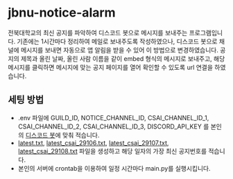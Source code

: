 # jbnu-notice-alarm
전북대학교의 최신 공지를 파악하여 디스코드 봇으로 메시지를 보내주는 프로그램입니다. 기존에는 1시간마다 정리하여 메일로 보내주도록 작성하였으나, 디스코드 봇으로 채널에 메시지를 보내면 자동으로 앱 알림을 받을 수 있어 이 방법으로 변경하였습니다. 공지의 제목과 올린 날짜, 올린 사람 이름을 같이 embed 형식의 메시지로 보내주고, 해당 메시지를 클릭하면 메시지에 맞는 공지 페이지를 열어 확인할 수 있도록 url 연결을 하였습니다.

## 세팅 방법
* .env 파일에 GUILD_ID, NOTICE_CHANNEL_ID, CSAI_CHANNEL_ID_1, CSAI_CHANNEL_ID_2, CSAI_CHANNEL_ID_3, DISCORD_API_KEY 를 본인의 [디스코드 봇](https://discord.com/developers/applications)에 맞춰 적습니다.
* [latest.txt](https://www.jbnu.ac.kr/kor/?menuID=139), [latest_csai_29106.txt](https://csai.jbnu.ac.kr/csai/29106/subview.do), [latest_csai_29107.txt](https://csai.jbnu.ac.kr/csai/29107/subview.do), [latest_csai_29108.txt](https://csai.jbnu.ac.kr/csai/29108/subview.do) 파일을 생성하고 해당 일자의 가장 최신 공지번호를 적습니다.
* 본인의 서버에 crontab을 이용하여 일정 시간마다 main.py를 실행시킵니다.